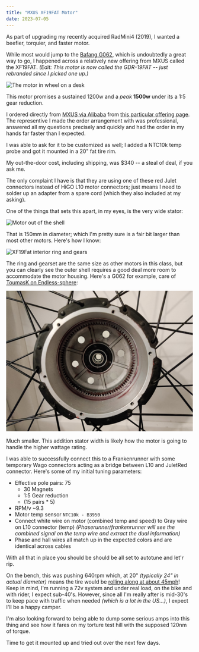 ```yaml
---
title: "MXUS XF19FAT Motor"
date: 2023-07-05
---
```


As part of upgrading my recently acquired RadMini4 (2019), I wanted a beefier, torquier, and faster motor.

While most would jump to the [Bafang G062](https://ebikes.ca/shop/electric-bicycle-parts/motors/mg62_170.html), which is undoubtedly a great way to go, I happened across a relatively new offering from MXUS called the XF19FAT. _(Edit: This motor is now called the GDR-19FAT -- just rebranded since I picked one up.)_

![The motor in wheel on a desk](<2023-07-05 14.46.11.jpg>)

This motor promises a sustained 1200w and a *peak* **1500w** under its a 1:5 gear reduction.

I ordered directly from [MXUS via Alibaba](https://mxus.en.alibaba.com/) from [this particular offering page](https://www.alibaba.com/product-detail/high-torque-48v-1500w-electric-bike_1600591696849.html). The representive I made the order arrangement with was professional, answered all my questions precisely and quickly and had the order in my hands far faster than I expected.

I was able to ask for it to be customized as well; I added a NTC10k temp probe and got it mounted in a 20" fat tire rim.

My out-the-door cost, including shipping, was $340 -- a steal of deal, if you ask me.

The only complaint I have is that they are using one of these red Julet connectors instead of HiGO L10 motor connectors; just means I need to solder up an adapter from a spare cord (which they also included at my asking).

One of the things that sets this apart, in my eyes, is the very wide stator:

![Motor out of the shell](<2023-07-05 15.02.16.jpg> "Big Motor Shell")

That is 150mm in diameter; which I'm pretty sure is a fair bit larger than most other motors. Here's how I know:

![XF19Fat interior ring and gears](<2023-07-05 15.02.41.jpg>)

The ring and gearset are the same size as other motors in this class, but you can clearly see the outer shell requires a good deal more room to accommodate the motor housing. Here's a G062 for example, care of [ToumasK on Endless-sphere](https://endless-sphere.com/sphere/threads/anyone-using-bafang-g062-1000-1000w-geared-hub-motor.109866/page-2#post-1709021):

![G062 interior](g062-interior.jpg "The shell housing is almost right against the ring gear")

Much smaller. This addition stator width is likely how the motor is going to handle the higher wattage rating.

I was able to successfully connect this to a Frankenrunner with some temporary Wago connectors acting as a bridge between L10 and JuletRed connector. Here's some of my initial tuning parameters:

* Effective pole pairs: 75
  * 30 Magnets
  * 1:5 Gear reduction
  * (15 pairs * 5)
* RPM/v ~9.3
* Motor temp sensor `NTC10k - B3950`
* Connect white wire on motor (combined temp and speed) to Gray wire on L10 connector (temp) _(Phaserunner/frankenrunner will see the combined signal on the temp wire and extract the dual information)_
* Phase and hall wires all match up in the expected colors and are identical across cables

With all that in place you should be should be all set to autotune and let'r rip.

On the bench, this was pushing 640rpm which, at 20" _(typically 24" in actual diameter)_ means the tire would be [rolling along at about 45mph](https://www.omnicalculator.com/everyday-life/rpm?c=USD&v=Engine_RPM:640!rpm,Drivetrain_Transmission_Ratio:1,Tire_Diameter:24!inch)! Keep in mind, I'm running a 72v system and under real load, on the bike and with rider, I expect sub-40's. However, since all I'm really after is mid-30's to keep pace with traffic when needed _(which is a lot in the US...)_, I expect I'll be a happy camper. 

I'm also looking forward to being able to dump some serious amps into this thing and see how it fares on my torture test hill with the supposed 120nm of torque.

Time to get it mounted up and tried out over the next few days.
